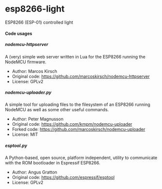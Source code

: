 # esp8266-light
ESP8266 (ESP-01) controlled light




#### Code usages

##### nodemcu-httpserver

A (very) simple web server written in Lua for the ESP8266 running the NodeMCU firmware.

* Author: Marcos Kirsch
* Original code: https://github.com/marcoskirsch/nodemcu-httpserver
* License: GPLv2

##### nodemcu-uploader.py

A simple tool for uploading files to the filesystem of an ESP8266 running NodeMCU as well as some other useful commands.

* Author: Peter Magnusson
* Original code: https://github.com/kmpm/nodemcu-uploader
* Forked code: https://github.com/marcoskirsch/nodemcu-uploader
* License: MIT

##### esptool.py

A Python-based, open source, platform independent, utility to communicate with the ROM bootloader in Espressif ESP8266.

* Author: Angus Gratton
* Original code: https://github.com/espressif/esptool
* License: GPLv2

